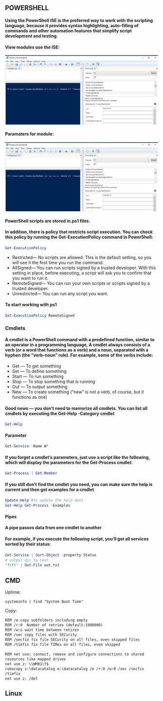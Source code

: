 ## POWERSHELL

#### Using the PowerShell ISE is the preferred way to work with the scripting language, because it provides syntax highlighting, auto-filling of commands and other automation features that simplify script development and testing.

#### View modules use the ISE:
![Screenshot](power_ise.jpg)

#### Paramaters for module:
![Screenshot](powers.jpg)

#### PowerShell scripts are stored in.ps1 files. 
#### In addition, there is policy that restricts script execution. You can check this policy by running the Get-ExecutionPolicy command in PowerShell:
```ps1
Get-ExecutionPolicy
```

* Restricted— No scripts are allowed. This is the default setting, so you will see it the first time you run the command.
* AllSigned— You can run scripts signed by a trusted developer. With this setting in place, before executing, a script will ask you to confirm that you want to run it.
* RemoteSigned— You can run your own scripts or scripts signed by a trusted developer.
* Unrestricted— You can run any script you want.

#### To start working with ps1
```ps1 
Set-ExecutionPolicy RemoteSigned
```

### Cmdlets
#### A cmdlet is a PowerShell command with a predefined function, similar to an operator in a programming language, A cmdlet always consists of a verb (or a word that functions as a verb) and a noun, separated with a hyphen (the “verb-noun” rule). For example, some of the verbs include:

* Get — To get something
* Set — To define something
* Start — To run something
* Stop — To stop something that is running
* Out — To output something
* New — To create something (“new” is not a verb, of course, but it functions as one)

#### Good news — you don’t need to memorize all cmdlets. You can list all cmdlets by executing the Get-Help -Category cmdlet
```ps1
Get-Help
```
#### Parameter
```ps1
Get-Service -Name W*
```
#### If you forget a cmdlet’s parameters, just use a script like the following, which will display the parameters for the Get-Process cmdlet:
```ps1
Get-Process | Get-Member
```
#### If you still don’t find the cmdlet you need, you can make sure the help is current and then get examples for a cmdlet
```ps1
Update-Help #to update the help data
Get-Help Get-Process -Examples
```
#### Pipes
#### A pipe passes data from one cmdlet to another
#### For example, if you execute the following script, you’ll get all services sorted by their status:
```ps1
Get-Service | Sort-Object -property Status
# output dir to text
"ftft" | Out-File out.txt
```


## CMD
Uptime:
``` CMD
systeminfo | find "System Boot Time"
```
Copy:
``` CMD
REM /e copy subfolders including empty
REM /r:0  Number of retries (default:1000000)
REM /w:o wait time between retires
REM /sec copy files with SECurity
REM /secfix fix file SECurity on all files, even skipped files
REM /timfix fix file TIMes on all files, even skipped

REM net use: connect, remove and configure connections to shared resources like mapped drives
net use z: \\WM01\f$
robocopy z:\datacatalog e:\datacatalog /e /r:0 /w:0 /sec /secfix /timfix
net use z: /del
```

## Linux

